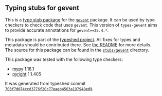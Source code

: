 ## Typing stubs for gevent

This is a [type stub package](https://typing.python.org/en/latest/tutorials/external_libraries.html)
for the [`gevent`](https://github.com/gevent/gevent) package. It can be used by type checkers
to check code that uses `gevent`. This version of
`types-gevent` aims to provide accurate annotations for
`gevent==25.4.*`.

This package is part of the [typeshed project](https://github.com/python/typeshed).
All fixes for types and metadata should be contributed there.
See [the README](https://github.com/python/typeshed/blob/main/README.md)
for more details. The source for this package can be found in the
[`stubs/gevent`](https://github.com/python/typeshed/tree/main/stubs/gevent)
directory.

This package was tested with the following type checkers:
* [mypy](https://github.com/python/mypy/) 1.18.1
* [pyright](https://github.com/microsoft/pyright) 1.1.405

It was generated from typeshed commit
[`703f7d074ccd3776f20c77eaeb4563a197948ed9`](https://github.com/python/typeshed/commit/703f7d074ccd3776f20c77eaeb4563a197948ed9).